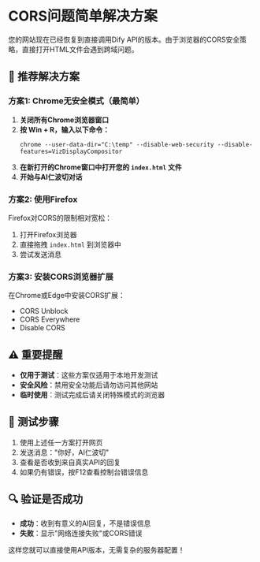 # CORS问题简单解决方案

您的网站现在已经恢复到直接调用Dify API的版本。由于浏览器的CORS安全策略，直接打开HTML文件会遇到跨域问题。

## 🚀 推荐解决方案

### 方案1: Chrome无安全模式（最简单）

1. **关闭所有Chrome浏览器窗口**
2. **按 Win + R，输入以下命令：**
   ```
   chrome --user-data-dir="C:\temp" --disable-web-security --disable-features=VizDisplayCompositor
   ```
3. **在新打开的Chrome窗口中打开您的 `index.html` 文件**
4. **开始与AI仁波切对话**

### 方案2: 使用Firefox

Firefox对CORS的限制相对宽松：
1. 打开Firefox浏览器
2. 直接拖拽 `index.html` 到浏览器中
3. 尝试发送消息

### 方案3: 安装CORS浏览器扩展

在Chrome或Edge中安装CORS扩展：
- CORS Unblock
- CORS Everywhere
- Disable CORS

## ⚠️ 重要提醒

- **仅用于测试**：这些方案仅适用于本地开发测试
- **安全风险**：禁用安全功能后请勿访问其他网站
- **临时使用**：测试完成后请关闭特殊模式的浏览器

## 📱 测试步骤

1. 使用上述任一方案打开网页
2. 发送消息："你好，AI仁波切"
3. 查看是否收到来自真实API的回复
4. 如果仍有错误，按F12查看控制台错误信息

## 🔍 验证是否成功

- **成功**：收到有意义的AI回复，不是错误信息
- **失败**：显示"网络连接失败"或CORS错误

这样您就可以直接使用API版本，无需复杂的服务器配置！
